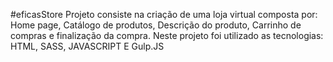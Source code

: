 #eficasStore
Projeto consiste na criação de uma loja virtual composta por: 
Home page, Catálogo de produtos, Descrição do produto, Carrinho de compras e finalização da compra.
Neste projeto foi utilizado as tecnologias: HTML, SASS, JAVASCRIPT E Gulp.JS
